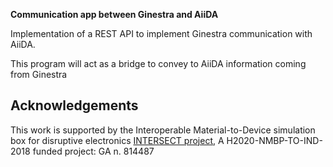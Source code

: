 **Communication app between Ginestra and AiiDA**

Implementation of a REST API to implement Ginestra communication with AiiDA.

This program will act as a bridge to convey to AiiDA information coming from Ginestra

Acknowledgements
----------------

This work is supported by the Interoperable Material-to-Device simulation box 
for disruptive electronics [INTERSECT project](http://intersect-project.eu/), 
A H2020-NMBP-TO-IND-2018 funded project: GA n. 814487

